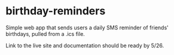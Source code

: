 # birthday-reminders

Simple web app that sends users a daily SMS reminder of friends' birthdays, pulled from a .ics file.

Link to the live site and documentation should be ready by 5/26.
